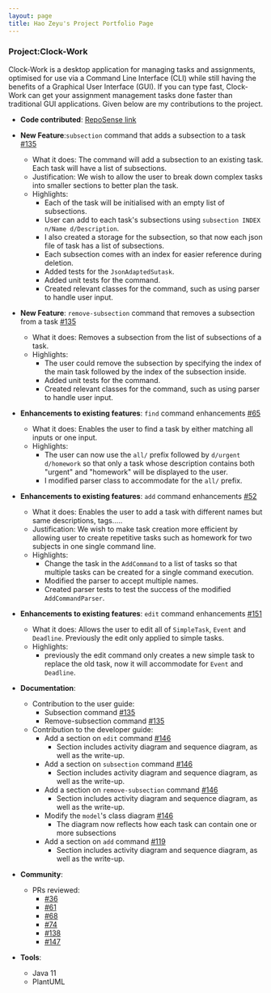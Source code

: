 ```yaml
---
layout: page
title: Hao Zeyu's Project Portfolio Page
---
```


### Project:Clock-Work

Clock-Work is a desktop application for managing tasks and assignments, optimised for use via a Command Line Interface (CLI) while still having the benefits of a Graphical User Interface (GUI). If you can type fast, Clock-Work can get your assignment management tasks done faster than traditional GUI applications.
Given below are my contributions to the project.

* **Code contributed**: [RepoSense link](https://nus-cs2103-ay2223s2.github.io/tp-dashboard/?search=programmerhao&breakdown=true)


* **New Feature**:`subsection` command that adds a subsection to a task [#135](https://github.com/AY2223S2-CS2103T-W13-3/tp/pull/135)
  * What it does: The command will add a subsection to an existing task. Each task will have a list of subsections.
  * Justification: We wish to allow the user to break down complex tasks into smaller sections to better plan the task.
  * Highlights: 
    * Each of the task will be initialised with an empty list of subsections.
    * User can add to each task's subsections using `subsection INDEX n/Name d/Description`.
    * I also created a storage for the subsection, so that now each json file of task has a list of subsections.
    * Each subsection comes with an index for easier reference during deletion.
    * Added tests for the `JsonAdaptedSutask`.
    * Added unit tests for the command.
    * Created relevant classes for the command, such as using parser to handle user input.


* **New Feature**: `remove-subsection` command that removes a subsection from a task [#135](https://github.com/AY2223S2-CS2103T-W13-3/tp/pull/135)
  * What it does: Removes a subsection from the list of subsections of a task.
  * Highlights:
    * The user could remove the subsection by specifying the index of the main task followed by the index of the subsection inside.
    * Added unit tests for the command.
    * Created relevant classes for the command, such as using parser to handle user input.


* **Enhancements to existing features**: `find` command enhancements [#65](https://github.com/AY2223S2-CS2103T-W13-3/tp/pull/65)
  * What it does: Enables the user to find a task by either matching all inputs or one input.
  * Highlights:
    * The user can now use the `all/` prefix followed by `d/urgent d/homework` so that only a task whose description contains both "urgent" and "homework" will be displayed to the user.
    * I modified parser class to accommodate for the `all/` prefix.


* **Enhancements to existing features**: `add` command enhancements [#52](https://github.com/AY2223S2-CS2103T-W13-3/tp/pull/52)
  * What it does: Enables the user to add a task with different names but same descriptions, tags.....
  * Justification: We wish to make task creation more efficient by allowing user to create repetitive tasks such as homework for two subjects in one single command line.
  * Highlights:
    * Change the task in the `AddCommand` to a list of tasks so that multiple tasks can be created for a single command execution.
    * Modified the parser to accept multiple names.
    * Created parser tests to test the success of the modified `AddCommandParser`.


* **Enhancements to existing features**: `edit` command enhancements [#151](https://github.com/AY2223S2-CS2103T-W13-3/tp/pull/151)
  * What it does: Allows the user to edit all of `SimpleTask`, `Event` and `Deadline`. Previously the edit only applied to simple tasks.
  * Highlights:
    * previously the edit command only creates a new simple task to replace the old task, now it will accommodate for `Event` and `Deadline`.
  
  
* **Documentation**:
  * Contribution to the user guide:
    * Subsection command [#135](https://github.com/AY2223S2-CS2103T-W13-3/tp/pull/135)
    * Remove-subsection command [#135](https://github.com/AY2223S2-CS2103T-W13-3/tp/pull/135)
  * Contribution to the developer guide: 
    * Add a section on `edit` command [#146](https://github.com/AY2223S2-CS2103T-W13-3/tp/pull/146)
      * Section includes activity diagram and sequence diagram, as well as the write-up.
    * Add a section on `subsection` command [#146](https://github.com/AY2223S2-CS2103T-W13-3/tp/pull/146)
      * Section includes activity diagram and sequence diagram, as well as the write-up.
    * Add a section on `remove-subsection` command [#146](https://github.com/AY2223S2-CS2103T-W13-3/tp/pull/146)
      * Section includes activity diagram and sequence diagram, as well as the write-up.
    * Modify the `model`'s class diagram [#146](https://github.com/AY2223S2-CS2103T-W13-3/tp/pull/146)
      * The diagram now reflects how each task can contain one or more subsections
    * Add a section on `add` command [#119](https://github.com/AY2223S2-CS2103T-W13-3/tp/pull/119)
      * Section includes activity diagram and sequence diagram, as well as the write-up.


* **Community**:
  * PRs reviewed:
    * [#36](https://github.com/AY2223S2-CS2103T-W13-3/tp/pull/36)
    * [#61](https://github.com/AY2223S2-CS2103T-W13-3/tp/pull/61)
    * [#68](https://github.com/AY2223S2-CS2103T-W13-3/tp/pull/68)
    * [#74](https://github.com/AY2223S2-CS2103T-W13-3/tp/pull/74)
    * [#138](https://github.com/AY2223S2-CS2103T-W13-3/tp/pull/138)
    * [#147](https://github.com/AY2223S2-CS2103T-W13-3/tp/pull/147)
    

* **Tools**:
  * Java 11
  * PlantUML
